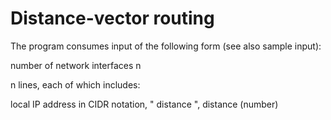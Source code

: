 # Distance-vector routing

The program consumes input of the following form (see also sample input):

number of network interfaces n

n lines, each of which includes:

local IP address in CIDR notation, " distance ", distance (number)